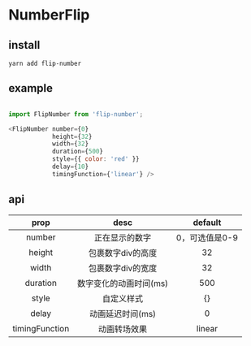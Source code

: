 # NumberFlip

## install
```shell
yarn add flip-number
```

## example
```javascript

import FlipNumber from 'flip-number';

<FlipNumber number={0} 
            height={32} 
            width={32} 
            duration={500} 
            style={{ color: 'red' }} 
            delay={10} 
            timingFunction={'linear'} />

```

## api

| prop           | desc                   | default        |
| :-:            | :-:                    | :-:            |
| number         | 正在显示的数字         | 0，可选值是0-9 |
| height         | 包裹数字div的高度      | 32             |
| width          | 包裹数字div的宽度      | 32             |
| duration       | 数字变化的动画时间(ms) | 500            |
| style          | 自定义样式             | {}             |
| delay          | 动画延迟时间(ms)       | 0              |
| timingFunction | 动画转场效果           | linear         |
